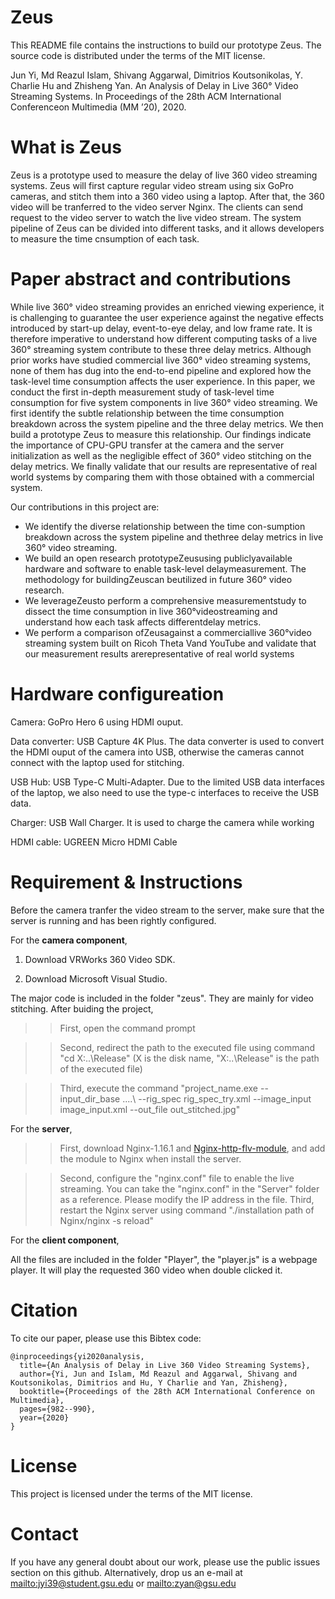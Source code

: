 # Zeus
This README file contains the instructions to build our prototype Zeus. The source code is distributed under the terms of the MIT license.

Jun Yi, Md Reazul Islam, Shivang Aggarwal, Dimitrios Koutsonikolas, Y. Charlie Hu and Zhisheng Yan. An Analysis of Delay in Live 360° Video Streaming Systems. In Proceedings of the 28th ACM International Conferenceon Multimedia (MM ’20), 2020. 

# What is Zeus

Zeus is a prototype used to measure the delay of live 360 video streaming systems. Zeus will first capture regular video stream using six GoPro cameras, and stitch them into a 360 video using a laptop. After that, the 360 video will be tranferred to the video server Nginx. The clients can send request to the video server to watch the live video stream. The system pipeline of Zeus can be divided into different tasks, and it allows developers to measure the time cnsumption of each task. 



# Paper abstract and contributions
While live 360° video streaming provides an enriched viewing experience, it is challenging to guarantee the user experience against the negative effects introduced by start-up delay, event-to-eye delay, and low frame rate. It is therefore imperative to understand how different computing tasks of a live 360° streaming system contribute
to these three delay metrics. Although prior works have studied commercial live 360° video streaming systems, none of them has dug into the end-to-end pipeline and explored how the task-level time consumption affects the user experience. In this paper, we conduct the first in-depth measurement study of task-level time consumption for five system components in live 360° video streaming. We first identify the subtle relationship between the time consumption breakdown across the system pipeline and the three delay metrics. We then build a prototype Zeus to measure this relationship. Our findings indicate the importance of CPU-GPU transfer at the camera and the server initialization as well as the negligible effect of 360° video stitching on the delay metrics. We finally validate that our results are representative of real world systems by comparing them with those obtained with a commercial system.

 Our contributions in this project are:

- We identify the diverse relationship between the time con-sumption breakdown across the system pipeline and thethree delay metrics in live 360° video streaming. 
- We build an open research prototypeZeususing publiclyavailable hardware and software to enable task-level delaymeasurement. The methodology for buildingZeuscan beutilized in future 360° video research.
- We leverageZeusto perform a comprehensive measurementstudy to dissect the time consumption in live 360°videostreaming and understand how each task affects differentdelay metrics.
- We perform a comparison ofZeusagainst a commerciallive 360°video streaming system built on Ricoh Theta Vand YouTube and validate that our measurement results arerepresentative of real world systems 

# Hardware configureation
Camera: GoPro Hero 6 using HDMI ouput. 

Data converter: USB Capture 4K Plus. The data converter is used to convert the HDMI ouput of the camera into USB, otherwise the cameras cannot connect with the laptop used for stitching.  

USB Hub: USB Type-C Multi-Adapter. Due to the limited USB data interfaces of the laptop, we also need to use the type-c interfaces to receive the USB data. 

Charger: USB Wall Charger. It is used to charge the camera while working

HDMI cable: UGREEN Micro HDMI Cable

# Requirement & Instructions 

Before the camera tranfer the video stream to the server, make sure that the server is running and has been rightly configured. 

For the **camera component**,

1.  Download VRWorks 360 Video SDK.

2. Download Microsoft Visual Studio.

The major code is included in the folder "zeus". They are mainly for video stitching. After buiding the project,

>> First, open the command prompt

>> Second, redirect the path to the executed file using command "cd X:\..\Release" (X is the disk name, "X:\..\Release" is the path of the executed file)

>> Third, execute the command "project_name.exe --input_dir_base ..\..\ --rig_spec rig_spec_try.xml --image_input image_input.xml --out_file out_stitched.jpg"

For the **server**,

>> First, download Nginx-1.16.1 and [Nginx-http-flv-module](https://github.com/winshining/nginx-http-flv-module), and add the module to Nginx when install the server. 

>> Second, configure the "nginx.conf" file to enable the live streaming. You can take the "nginx.conf" in the "Server" folder as a reference. Please modify the IP address in the file. 
>> Third, restart the Nginx server using command "./installation path of Nginx/nginx -s reload"



For the **client component**,

All the files are included in the folder "Player", the "player.js" is a webpage player. It will play the requested 360 video when double clicked it. 

# Citation
To cite our paper, please use this Bibtex code:
```
@inproceedings{yi2020analysis,
  title={An Analysis of Delay in Live 360 Video Streaming Systems},
  author={Yi, Jun and Islam, Md Reazul and Aggarwal, Shivang and Koutsonikolas, Dimitrios and Hu, Y Charlie and Yan, Zhisheng},
  booktitle={Proceedings of the 28th ACM International Conference on Multimedia},
  pages={982--990},
  year={2020}
}

```


# License
This project is licensed under the terms of the MIT license.

# Contact
If you have any general doubt about our work, please use the public issues section on this github. Alternatively, drop us an e-mail at <mailto:jyi39@student.gsu.edu> or <mailto:zyan@gsu.edu>
